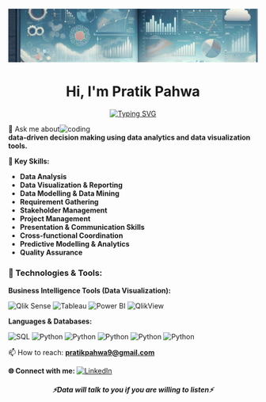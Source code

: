 ![logo](https://github.com/pratikpahwa/pratikpahwa/blob/main/Design-Github.png)
<h1 align="center">Hi, I'm Pratik Pahwa</h1>

<p align="center">
<a href="https://git.io/typing-svg"><img src="https://readme-typing-svg.demolab.com?font=Fira+Code&pause=1000&color=F75C7E&width=435&lines=Data+Analyst+and+BI+Professional;Always+learning+new+things;10%2B+years+of+analytics+experience" alt="Typing SVG" /></a>
</p>
  <!-- <h3 align="center">A passionate Data Analytics and Business Intelligence professional</h3> -->
<img align ="right" alt = "coding" width = "400" src = "https://user-images.githubusercontent.com/55389276/140866485-8fb1c876-9a8f-4d6a-98dc-08c4981eaf70.gif">

💬 Ask me about **data-driven decision making using data analytics and data visualization tools.**
   
**🔑 Key Skills:**
- **Data Analysis**
- **Data Visualization & Reporting**
- **Data Modelling & Data Mining**
- **Requirement Gathering**
- **Stakeholder Management**
- **Project Management**
- **Presentation & Communication Skills**
- **Cross-functional Coordination**
- **Predictive Modelling & Analytics**
- **Quality Assurance**


<h3 align="left">🔧 Technologies & Tools: </h3>

**Business Intelligence Tools (Data Visualization):**

![Qlik Sense](https://img.shields.io/badge/BI-Qlik%20Sense-blue)
![Tableau](https://img.shields.io/badge/BI-Tableau-blue)
![Power BI](https://img.shields.io/badge/BI-Power%20BI-blue)
![QlikView](https://img.shields.io/badge/BI-QlikView-blue)

**Languages & Databases:**

![SQL](https://img.shields.io/badge/DB-SQL-blue)
![Python](https://img.shields.io/badge/Code-Python-blue)
![Python](https://img.shields.io/badge/Libraries-Pandas-blue)
![Python](https://img.shields.io/badge/Libraries-Numpy-blue)
![Python](https://img.shields.io/badge/Libraries-Matplotlib-blue)
![Python](https://img.shields.io/badge/Libraries-Seaborn-blue)


📫 How to reach: **pratikpahwa9@gmail.com**

<b>🌐 Connect with me: </b> <a href="https://www.linkedin.com/in/pratik-pahwa/" target="_blank"><img alt="LinkedIn" src="https://img.shields.io/badge/linkedin-%230077B5.svg?&style=for-the-badge&logo=linkedin&logoColor=white" /></a> 
</p>

 <h5 align="center">
   <i>⚡️Data will talk to you if you are willing to listen⚡️</i>
  </h5>


<!--
**pratikpahwa/pratikpahwa** is a ✨ _special_ ✨ repository because its `README.md` (this file) appears on your GitHub profile.

Here are some ideas to get you started:

- 🔭 I’m currently working on ...
- 🌱 I’m currently learning ...
- 👯 I’m looking to collaborate on ...
- 🤔 I’m looking for help with ...
- 💬 Ask me about ...
- 📫 How to reach me: ...
- 😄 Pronouns: ...
- ⚡ Fun fact: ...
-->

